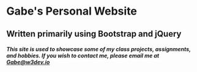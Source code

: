 # Gabe's Personal Website
## Written primarily using Bootstrap and jQuery
##### This site is used to showcase some of my class projects, assignments, and hobbies. If you wish to contact me, please email me at Gabe@w3dev.io